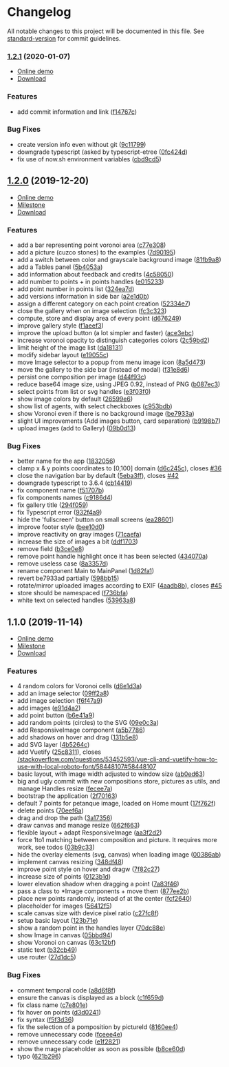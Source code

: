 # Changelog

All notable changes to this project will be documented in this file. See [standard-version](https://github.com/conventional-changelog/standard-version) for commit guidelines.

### [1.2.1](https://github.com/LyonDataViz/occupapp/compare/v1.2.0...v1.2.1) (2020-01-07)

- [Online demo](https://occupapp-pvm53kc77.now.sh/)
- [Download](https://github.com/LyonDataViz/occupapp/releases/tag/v1.2.1)

### Features

* add commit information and link ([f14767c](https://github.com/LyonDataViz/occupapp/commit/f14767c3863a36e8efe83b9853c345144323b335))


### Bug Fixes

* create version info even without git ([9c11799](https://github.com/LyonDataViz/occupapp/commit/9c117997b7eba85242c6e0533fcd31d0d9d5f94b))
* downgrade typescript (asked by typescript-etree ([0fc424d](https://github.com/LyonDataViz/occupapp/commit/0fc424d8f963693cf421bce1297ce52047f55ddb))
* fix use of now.sh environment variables ([cbd9cd5](https://github.com/LyonDataViz/occupapp/commit/cbd9cd5790a8ed0a8b404dc70e436a7ba6137766))

## [1.2.0](https://github.com/severo/occupapp/compare/v1.1.0...v1.2.0) (2019-12-20)

- [Online demo](https://occupapp-khxo9ktm7.now.sh/)
- [Milestone](https://github.com/LyonDataViz/occupapp/milestone/4?closed=1)
- [Download](https://github.com/LyonDataViz/occupapp/releases/tag/v1.2.0)

### Features

* add a bar representing point voronoi area ([c77e308](https://github.com/severo/occupapp/commit/c77e3085a1a125cbd4d327b5c85b94238f02b4a4))
* add a picture (cuzco stones) to the examples ([7d90195](https://github.com/severo/occupapp/commit/7d901956f41ca823c9cc88c80b1efb3fa442cf3d))
* add a switch between color and grayscale background image ([81fb9a8](https://github.com/severo/occupapp/commit/81fb9a8d9fe8b41260c6f4340e860bf70609505b))
* add a Tables panel ([5b4053a](https://github.com/severo/occupapp/commit/5b4053a7e4573b73c5680d5ef4181cd1b0a51bde))
* add information about feedback and credits ([4c58050](https://github.com/severo/occupapp/commit/4c5805022b76e1b1331b59658638f352e71c1bf9))
* add number to points + in points handles ([e015233](https://github.com/severo/occupapp/commit/e015233ca21257d9aabb605c8b44ca7bdfa22a3e))
* add point number in points list ([324ea7d](https://github.com/severo/occupapp/commit/324ea7dfcd8509f66bfb215d5273a93b332971d9))
* add versions information in side bar ([a2e1d0b](https://github.com/severo/occupapp/commit/a2e1d0b2dfda05e94a92d92a820e0825a8101cfd))
* assign a different category on each point creation ([52334e7](https://github.com/severo/occupapp/commit/52334e7eca16362b150516557784d865199716ba))
* close the gallery when on image selection ([fc3c323](https://github.com/severo/occupapp/commit/fc3c32307346d851c4ba224ad95d92546c152aa1))
* compute, store and display area of every point ([d676249](https://github.com/severo/occupapp/commit/d6762490a77759e5d5ccdf36fb3efce353d44424))
* improve gallery style ([f1aeef3](https://github.com/severo/occupapp/commit/f1aeef3eac4c58f5f33ba1ce29351162f052ec44))
* improve the upload button (a lot simpler and faster) ([ace3ebc](https://github.com/severo/occupapp/commit/ace3ebcd31863ad0e4e0417079031fbf5b29d527))
* increase voronoi opacity to distinguish categories colors ([2c59bd2](https://github.com/severo/occupapp/commit/2c59bd2e0ff243476feb37e3a5c810b4c62a83a2))
* limit height of the image list ([da18131](https://github.com/severo/occupapp/commit/da18131326c4821e0143a5c9b77915169147bf1e))
* modify sidebar layout ([e19055c](https://github.com/severo/occupapp/commit/e19055c838ba6117a22d2106decb8d4b955b5509))
* move Image selector to a popup from menu image icon ([8a5d473](https://github.com/severo/occupapp/commit/8a5d473e103a97d56ecef2690cfa0aa6d65bd9a4))
* move the gallery to the side bar (instead of modal) ([f31e8d6](https://github.com/severo/occupapp/commit/f31e8d6ac2aa08c3e21e0d38eb195e2e3a4af4df))
* persist one composition per image ([d44f93c](https://github.com/severo/occupapp/commit/d44f93cbea335e95b9a6c1e64d2b7e6831286510))
* reduce base64 image size, using JPEG 0.92, instead of PNG ([b087ec3](https://github.com/severo/occupapp/commit/b087ec3db2ad964dffe5d47cc882f2ce4e5b0856))
* select points from list or svg handles ([e3f03f0](https://github.com/severo/occupapp/commit/e3f03f088ac5a511953d12528b5a8ce856c29386))
* show image colors by default ([26599e6](https://github.com/severo/occupapp/commit/26599e62319c32c9480e1b913126aaef84adc62a))
* show list of agents, with select checkboxes ([c953bdb](https://github.com/severo/occupapp/commit/c953bdb2e619ab7ab7cf78119c03bad03f7809f5))
* show Voronoi even if there is no background image ([be7933a](https://github.com/severo/occupapp/commit/be7933adaf13ca8606f1af9b70d3178102d87b53))
* slight UI improvements (Add images button, card separation) ([b9198b7](https://github.com/severo/occupapp/commit/b9198b71438c633b33707929076539de9d8d9f35))
* upload images (add to Gallery) ([09b0d13](https://github.com/severo/occupapp/commit/09b0d13ebe4224affa74a540d02004022336d8c4))


### Bug Fixes

* better name for the app ([1832056](https://github.com/severo/occupapp/commit/183205697d81a44a618b2c9e8c25230eb16aa285))
* clamp x & y points coordinates to [0,100] domain ([d6c245c](https://github.com/severo/occupapp/commit/d6c245cb054dd096bc26c5705a978a3b616c9fa4)), closes [#36](https://github.com/severo/occupapp/issues/36)
* close the navigation bar by default ([5eba3ff](https://github.com/severo/occupapp/commit/5eba3fffbe3f7d65ee8ee08a7e6e79ee7552d710)), closes [#42](https://github.com/severo/occupapp/issues/42)
* downgrade typescript to 3.6.4 ([cb14419](https://github.com/severo/occupapp/commit/cb14419bf75b41ca5df19166d9a177931ab8659f))
* fix component name ([f51707b](https://github.com/severo/occupapp/commit/f51707b192f4157c7cec92415e8c1d4f628aa3f4))
* fix components names ([c9186d4](https://github.com/severo/occupapp/commit/c9186d482c17db900080ffa0385d24c2cbe4d639))
* fix gallery title ([294f059](https://github.com/severo/occupapp/commit/294f0596e1598667dbf16dc1f9f70230916d77df))
* fix Typescript error ([932f4a9](https://github.com/severo/occupapp/commit/932f4a9e521d9a5a0fac5a92fa156ab3c356816a))
* hide the 'fullscreen' button on small screens ([ea28601](https://github.com/severo/occupapp/commit/ea28601d420818d252fc2050c0fabbf42180b855))
* improve footer style ([bee10d0](https://github.com/severo/occupapp/commit/bee10d087dc928c992c19dc172bcc94d23594983))
* improve reactivity on gray images ([71caefa](https://github.com/severo/occupapp/commit/71caefa364a17b4d40d8c8c1ccadae8e2f5c7f20))
* increase the size of images a bit ([ddf1703](https://github.com/severo/occupapp/commit/ddf1703af96b50af2600ecc6a9ebb0881534380e))
* remove field ([b3ce0e8](https://github.com/severo/occupapp/commit/b3ce0e8cdb5f4a9ec2948b3847c3922b14825b23))
* remove point handle highlight once it has been selected ([434070a](https://github.com/severo/occupapp/commit/434070a3902e8f7a18b7d801046fccda9bd8609d))
* remove useless case ([8a3357d](https://github.com/severo/occupapp/commit/8a3357db2dfc7fc8811d4e18994d87e7327fe949))
* rename component Main to MainPanel ([1d82fa1](https://github.com/severo/occupapp/commit/1d82fa1fc20469f6fc0619d65a0c8d06e91be44a))
* revert be7933ad partially ([598bb15](https://github.com/severo/occupapp/commit/598bb15d9c5ef409c18789a5249101b02f37b671))
* rotate/mirror uploaded images according to EXIF ([4aadb8b](https://github.com/severo/occupapp/commit/4aadb8b5418ab49e6a32940225a79f889dcc8737)), closes [#45](https://github.com/severo/occupapp/issues/45)
* store should be namespaced ([f736bfa](https://github.com/severo/occupapp/commit/f736bfad93e508dd280dcd1c16154dc6cf0d8b9b))
* white text on selected handles ([53963a8](https://github.com/severo/occupapp/commit/53963a848b92ca0aea60fe7053f97b77353b104e))

## 1.1.0 (2019-11-14)

- [Online demo](https://occupapp-qf17v5yfl.now.sh)
- [Milestone](https://github.com/LyonDataViz/occupapp/milestone/2?closed=1)
- [Download](https://github.com/LyonDataViz/occupapp/releases/tag/v1.1.0)

### Features

* 4 random colors for Voronoi cells ([d6e1d3a](https://github.com/LyonDataViz/occupapp/commit/d6e1d3a75b4fb14b39487c5d49cacc2c8c12254a))
* add an image selector ([09ff2a8](https://github.com/LyonDataViz/occupapp/commit/09ff2a87191f76d303687a2c61d38bbc78401c2e))
* add image selection ([f6f47a9](https://github.com/LyonDataViz/occupapp/commit/f6f47a954f0770cc33a1d46cce3f1fe693af09d1))
* add images ([e91d4a2](https://github.com/LyonDataViz/occupapp/commit/e91d4a2c8d8391e67041e04344592eb6feca5624))
* add point button ([b6e41a9](https://github.com/LyonDataViz/occupapp/commit/b6e41a92259e0c33b070732b36f57b3c5596b4ca))
* add random points (circles) to the SVG ([09e0c3a](https://github.com/LyonDataViz/occupapp/commit/09e0c3ab476b31594fd669d27246f231bdb0e49d))
* add ResponsiveImage component ([a5b7786](https://github.com/LyonDataViz/occupapp/commit/a5b778674067066fe82bb56dc36ac3d04fa2da26))
* add shadows on hover and drag ([131b5e8](https://github.com/LyonDataViz/occupapp/commit/131b5e866b78b86408fe26e42be6cd8452dc0989))
* add SVG layer ([4b5264c](https://github.com/LyonDataViz/occupapp/commit/4b5264cfb2357d19d304c527f6c4f6b806cc017e))
* add Vuetify ([25c8311](https://github.com/LyonDataViz/occupapp/commit/25c8311e646019412cb5c1d9ef6720988d5ba207)), closes [/stackoverflow.com/questions/53452593/vue-cli-and-vuetify-how-to-use-with-local-roboto-font/58448107#58448107](https://github.com/LyonDataViz//stackoverflow.com/questions/53452593/vue-cli-and-vuetify-how-to-use-with-local-roboto-font/58448107/issues/58448107)
* basic layout, with image width adjusted to window size ([ab0ed63](https://github.com/LyonDataViz/occupapp/commit/ab0ed635eaa965dafe3ad94669ce7777c1fe4c90))
* big and ugly commit with new compositions store, pictures as utils, and manage Handles resize ([fecee7a](https://github.com/LyonDataViz/occupapp/commit/fecee7a7f4ed6b91e6093bc23d800c7989761e29))
* bootstrap the application ([2f70163](https://github.com/LyonDataViz/occupapp/commit/2f701638e306d6ddea4ee710465f8c02845a8662))
* default 7 points for petanque image, loaded on Home mount ([17f762f](https://github.com/LyonDataViz/occupapp/commit/17f762fa4389d4482851bd64dc809ee60cb84a37))
* delete points ([70eef6a](https://github.com/LyonDataViz/occupapp/commit/70eef6aabd976ff39a50e49a76839850f392d985))
* drag and drop the path ([3a17356](https://github.com/LyonDataViz/occupapp/commit/3a173568502320a5753d4c3cdbec8de4a18784ae))
* draw canvas and manage resize ([662f663](https://github.com/LyonDataViz/occupapp/commit/662f6636f8a571276d578d4498457523444a6e0e))
* flexible layout + adapt ResponsiveImage ([aa3f2d2](https://github.com/LyonDataViz/occupapp/commit/aa3f2d2f6052bc90d8122e244c59e5de1ce62427))
* force 1to1 matching between composition and picture. It requires more work, see todos ([03b9c33](https://github.com/LyonDataViz/occupapp/commit/03b9c3393e25e116e6c1b0c6b423f2e127cadc0d))
* hide the overlay elements (svg, canvas) when loading image ([00386ab](https://github.com/LyonDataViz/occupapp/commit/00386ab862784d85081476a8575ffca51c057707))
* implement canvas resizing ([348df48](https://github.com/LyonDataViz/occupapp/commit/348df4843832140669c62c049465c21054900a68))
* improve point style on hover and dragw ([7f82c27](https://github.com/LyonDataViz/occupapp/commit/7f82c2798badad91481f051472909c8cac6ea8eb))
* increase size of points ([0123b1d](https://github.com/LyonDataViz/occupapp/commit/0123b1db764a86b33d09781c9294f451286aebae))
* lower elevation shadow when dragging a point ([7a83f46](https://github.com/LyonDataViz/occupapp/commit/7a83f46182e7cae3278b9251fd510e652f86e3b2))
* pass a class to *Image components + move them ([877ee2b](https://github.com/LyonDataViz/occupapp/commit/877ee2bb0d26f2748ffc56afd06c009c32ac985b))
* place new points randomly, instead of at the center ([fcf2640](https://github.com/LyonDataViz/occupapp/commit/fcf26406df36f5cd9eedadc5f6c6ff7cf36f47db))
* placeholder for images ([56412f5](https://github.com/LyonDataViz/occupapp/commit/56412f55bd7e2ed563ea5f86b4c64ed93cd0a26a))
* scale canvas size with device pixel ratio ([c27fc8f](https://github.com/LyonDataViz/occupapp/commit/c27fc8f2a176f0482230982bdd58b54b4c6364c5))
* setup basic layout ([123b71e](https://github.com/LyonDataViz/occupapp/commit/123b71e6a1408cb6bced3ef758722646505dd1cb))
* show a random point in the handles layer ([70dc88e](https://github.com/LyonDataViz/occupapp/commit/70dc88e657b91ad224bec07ece741dd2e82a3952))
* show Image in canvas ([05bbd94](https://github.com/LyonDataViz/occupapp/commit/05bbd9418d2527264de855d416e1fe728e84c79e))
* show Voronoi on canvas ([63c12bf](https://github.com/LyonDataViz/occupapp/commit/63c12bff1c5653da58aa125357d5d9ac6d3c7775))
* static text ([b32cb49](https://github.com/LyonDataViz/occupapp/commit/b32cb491aff2d7fb379a84b5fe1f6ef41521df60))
* use router ([27d1dc5](https://github.com/LyonDataViz/occupapp/commit/27d1dc5b89d8d97ae02f1f05ee74ba8b7f17bbc3))


### Bug Fixes

* comment temporal code ([a8d6f8f](https://github.com/LyonDataViz/occupapp/commit/a8d6f8f4a5449f73ebf400e3442e7c1b75cfd8c8))
* ensure the canvas is displayed as a block ([c1f659d](https://github.com/LyonDataViz/occupapp/commit/c1f659d44bc99284cd24ca11d97c3dae59d1353f))
* fix class name ([c7e801e](https://github.com/LyonDataViz/occupapp/commit/c7e801eec0d8cc3d84b7c298a5f7f530214dfaed))
* fix hover on points ([d3d0241](https://github.com/LyonDataViz/occupapp/commit/d3d0241214fdd0139d4419cd09e23dcf7ae40f93))
* fix syntax ([f5f3d36](https://github.com/LyonDataViz/occupapp/commit/f5f3d3687c6debd4123898e14f168dafe695ea1e))
* fix the selection of a pomposition by pictureId ([8160ee4](https://github.com/LyonDataViz/occupapp/commit/8160ee484e2237eb31654dcf0b9745a235712e90))
* remove unnecessary code ([fceee4e](https://github.com/LyonDataViz/occupapp/commit/fceee4e7abc2f4a5c0f683a1603ceb8be9f4c6da))
* remove unnecessary code ([e1f2821](https://github.com/LyonDataViz/occupapp/commit/e1f282122377668421286d7f254f585deb185ffa))
* show the mage placeholder as soon as possible ([b8ce60d](https://github.com/LyonDataViz/occupapp/commit/b8ce60d25568c0355c9a80eab3d66a2ebcb2b64f))
* typo ([621b296](https://github.com/LyonDataViz/occupapp/commit/621b296c334cdeb1766e4aedc447ca7a16841de4))
